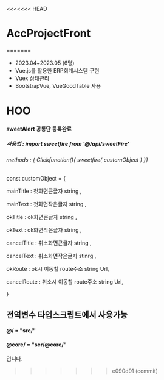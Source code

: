 <<<<<<< HEAD
# AccProjectFront
=======
- 2023.04~2023.05 (6명) 
- Vue.js를 활용한 ERP회계시스템 구현
- Vuex 상태관리
- BootstrapVue, VueGoodTable 사용 
  

#  HOO
#### sweetAlert 공통단 등록완료
##### 사용법 : import sweetfire from '@/api/sweetFire'
###### methods : { Clickfunction(){ sweetfire( customObject ) }}
const customObject = {

mainTitle : 첫화면큰글자 string ,

mainText : 첫화면작은글자 string ,

okTitle : ok화면큰글자 string ,

okText : ok화면작은글자 string ,

cancelTitle : 취소화면큰글자 string ,

cancelText : 취소화면작은글자 stinrg ,

okRoute : ok시 이동할 route주소 string Url,

cancelRoute : 취소시 이동할 route주소 string Url,

}
##  전역변수 타입스크립트에서 사용가능
#### @/ = "src/"
#### @core/ = "scr/@core/"
입니다.
>>>>>>> e090d91 (commit)
